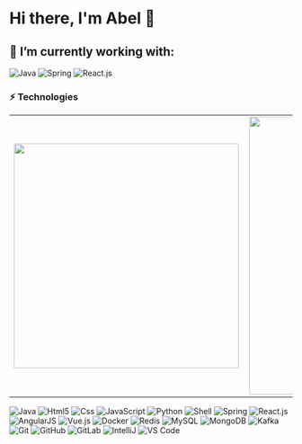 # Hi there, I'm Abel 👋


## 🔭 I’m currently working with:
![Java](https://img.shields.io/badge/-Java-007396?style=flat-square&logo=java)
![Spring](https://img.shields.io/badge/-Spring-6DB33F?style=flat-square&logo=spring&logoColor=white)
![React.js](http://img.shields.io/badge/-React.js-333333?style=flat&logo=react)


### ⚡ Technologies

<center>
<table>
    <tr>
        <td><img width="400px" align="left" src="https://github-readme-stats.vercel.app/api/top-langs/?username=abelleeye&hide=html&layout=compact&theme=dracula&count_private=true" /></td>
        <td><img width="495px" align="left" src="https://github-readme-stats.vercel.app/api?username=abelleeye&theme=dracula&count_private=true"/></td>
    </tr>   
</table>
</center> 

![Java](https://img.shields.io/badge/-Java-007396?style=flat-square&logo=java&logoColor=ffffff)
![Html5](https://camo.githubusercontent.com/0c3a16a22ae058cfe38a06dc9ea16404cf006409262f547c9ccfa3ec8b30f71e/68747470733a2f2f696d672e736869656c64732e696f2f62616467652f2d48544d4c352d4533344632363f7374796c653d666c61742d737175617265266c6f676f3d68746d6c35266c6f676f436f6c6f723d7768697465)
![Css](https://img.shields.io/badge/-CSS3-1572B6?style=flat-square&logo=css3&logoColor=ffffff)
![JavaScript](https://img.shields.io/badge/-JavaScript-f7e018?style=flat-square&logo=javascript&logoColor=ffffff)
![Python](https://img.shields.io/badge/-Python-333333?style=flat&logo=python)
![Shell](https://img.shields.io/badge/Shell-f05032?style=flat-square&logo=powershell&logoColor=ffffff)
![Spring](https://img.shields.io/badge/-Spring-6DB33F?style=flat-square&logo=spring&logoColor=ffffff)
![React.js](http://img.shields.io/badge/-React.js-333333?style=flat&logo=react)
![AngularJS](https://img.shields.io/badge/-AngularJS-e23237?style=flat-square&logo=angularjs&logoColor=ffffff)
![Vue.js](https://img.shields.io/badge/-Vue.js-4fc08d?style=flat-square&logo=vue.js&logoColor=ffffff)
![Docker](https://img.shields.io/badge/-Docker-2496ED?style=flat-square&logo=docker&logoColor=ffffff)
![Redis](https://img.shields.io/badge/-Redis-dc382d?style=flat-square&logo=redis&logoColor=white)
![MySQL](https://img.shields.io/badge/-MySQL-003545?style=flat-square&logo=mysql&logoColor=white)
![MongoDB](https://img.shields.io/badge/-MongoDB-black?style=flat-square&logo=mongodb)
![Kafka](https://img.shields.io/badge/-Kafka-black?style=flat-square&logo=apache-kafka)
![Git](https://img.shields.io/badge/-Git-black?style=flat-square&logo=git)
![GitHub](https://img.shields.io/badge/-GitHub-181717?style=flat-square&logo=github)
![GitLab](https://img.shields.io/badge/-GitLab-0052CC?style=flat-square&logo=gitlab)
![IntelliJ](https://img.shields.io/badge/-IntelliJ%20IDEA-181717?style=flat-square&logo=intellij-idea&logoColor=white)
![VS Code](https://img.shields.io/badge/-Vscode-181717?style=flat-square&logo=visual-studio-code)

